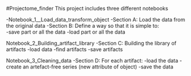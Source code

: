 #Projectome_finder
This project includes three different notebooks

-Notebook_1__Load_data_transform_object
	-Section A: Load the data from the original data
	-Section B: Define a way so that it is simple to:	
			-save part or all the data
			-load part or all the data


Notebook_2_Building_artifact_library
	-Section C: Building the library of artifacts
			-load data
			-find artifacts
			-save artifacts

Notebook_3_Cleaning_data
	-Section D: For each artifact:
		-load the data
		-create an artefact-free series (new attribute of object)
		-save the data



